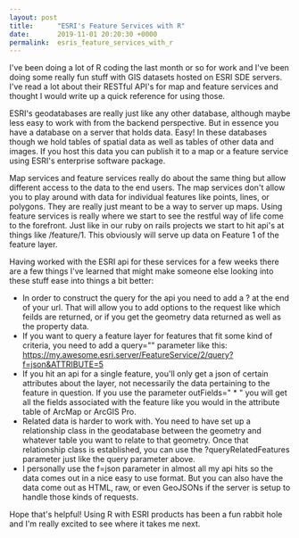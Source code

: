 ```yaml
---
layout: post
title:      "ESRI's Feature Services with R"
date:       2019-11-01 20:20:30 +0000
permalink:  esris_feature_services_with_r
---
```



I've been doing a lot of R coding the last month or so for work and I've been doing some really fun stuff with GIS datasets hosted on ESRI SDE servers. I've read a lot about their RESTful API's for map and feature services and thought I would write up a quick reference for using those. 

ESRI's geodatabases are really just like any other database, although maybe less easy to work with from the backend perspective. But in essence you have a database on a server that holds data. Easy! In these databases though we hold tables of spatial data as well as tables of other data and images. If you host this data you can publish it to a map or a feature service using ESRI's enterprise software package. 

Map services and feature services really do about the same thing but allow different access to the data to the end users. The map services don't allow you to play around with data for individual features like points, lines, or polygons. They are really just meant to be a way to server up maps. Using feature services is really where we start to see the restful way of life come to the forefront. Just like in our ruby on rails projects we start to hit api's at things like <your url>/feature/1. This obviously will serve up data on Feature 1 of the feature layer. 

Having worked with the ESRI api for these services for a few weeks there are a few things I've learned that might make someone else looking into these stuff ease into things a bit better:

* In order to construct the query for the api you need to add a ? at the end of your url. That will allow you to add options to the request like which feilds are returned, or if you get the geometry data returned as well as the property data.
* If you want to query a feature layer for features that fit some kind of criteria, you need to add a query="" parameter like this:   https://my.awesome.esri.server/FeatureService/2/query?f=json&ATTRIBUTE=5
* If you hit an api for a single feature, you'll only get a json of certain attributes about the layer, not necessarily the data pertaining to the feature in question. If you use the parameter outFields=" * " you will get all the fields associated with the feature like you would in the attribute table of ArcMap or ArcGIS Pro.
* Related data is harder to work with. You need to have set up a relationship class in the geodatabase between the geometry and whatever table you want to relate to that geometry. Once that relationship class is established, you can use the ?queryRelatedFeatures parameter just like the query parameter above.
* I personally use the f=json parameter in almost all my api hits so the data comes out in a nice easy to use format. But you can also have the data come out as HTML, raw, or even GeoJSONs if the server is setup to handle those kinds of requests.

Hope that's helpful! Using R with ESRI products has been a fun rabbit hole and I'm really excited to see where it takes me next.
